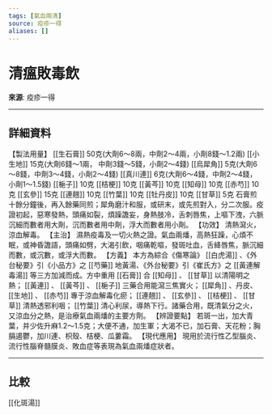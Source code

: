 ```yaml
---
tags: [氣血兩清]
source: 疫疹一得
aliases: []
---
```


# 清瘟敗毒飲

**來源**: 疫疹一得  

---

## 詳細資料
【製法用量】 [[生石膏]] 50克(大劑6～8兩，中劑2～4兩，小劑8錢～1.2兩) [[小生地]] 15克(大劑6錢～1兩， 中劑3錢～5錢，小劑2～4錢) [[烏犀角]] 5克(大劑6～8錢，中劑3～4錢，小劑2～4錢) [[真川連]] 6克(大劑6～4錢，中劑2～4錢，小劑1～1.5錢) [[梔子]] 10克 [[桔梗]] 10克 [[黃芩]] 10克 [[知母]] 10克 [[赤芍]] 10克 [[玄參]] 15克 [[連翹]] 10克 [[竹葉]] 10克 [[牡丹皮]] 10克 [[甘草]] 5克
石膏煎十餘分鐘後，再入餘藥同煎；犀角磨汁和服，或研末，或先煎對入，分二次服。疫證初起，惡寒發熱，頭痛如裂，煩躁譫妄，身熱肢冷，舌刺唇焦，上嘔下洩，六脈沉細而數者用大劑，沉而數者用中劑，浮大而數者用小劑。
【功效】
清熱瀉火，涼血解毒。
【主治】
濕熱疫毒及一切火熱之證。氣血兩燔，高熱狂躁，心煩不眠，或神昏譫語，頭痛如劈，大渴引飲，咽痛乾嘔，發斑吐血，舌絳唇焦，脈沉細而數，或沉數，或浮大而數。
【方義】
本方為綜合《傷寒論》 [[白虎湯]] 、《外台秘要》引《小品方》之 [[芍藥]] 地黃湯、《外台秘要》引《崔氏方》之 [[黃連解毒湯]] 等三方加減而成。方中重用 [[石膏]] 合 [[知母]] 、 [[甘草]] 以清陽明之熱； [[黃連]] 、 [[黃芩]] 、 [[梔子]] 三藥合用能瀉三焦實火； [[犀角]] 、丹皮、 [[生地]] 、 [[赤芍]] 專于涼血解毒化瘀； [[連翹]] 、 [[玄參]] 、 [[桔梗]] 、 [[甘草]] 清熱透邪利咽； [[竹葉]] 清心利尿，導熱下行。諸藥合用，既清氣分之火，又涼血分之熱，是治療氣血兩燔的主要方劑。
【辨證要點】
若斑一出，加大青葉，并少佐升麻1.2～1.5克；大便不通，加生軍；大渴不已，加石膏、天花粉；胸膈遏鬱，加川連、枳殼、桔梗、瓜蔞霜。
【現代應用】
現用於流行性乙型腦炎、流行性腦脊髓膜炎、敗血症等表現為氣血兩燔症狀者。

---

## 比較
[[化斑湯]]
